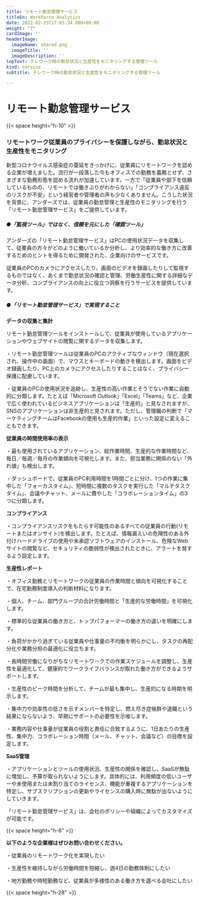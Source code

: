```yaml
---
title: リモート勤怠管理サービス
titleEn: Workforce Analytics
date: 2022-02-23T17:03:34.000+09:00
weight: "7"
cardImage: ''
headerImage:
  imageName: shared.png
  imageTitle: ''
  imageDescription: ''
topText: テレワーク時の勤怠状況と生産性をモニタリングする管理ツール
kind: service
subtitle: テレワーク時の勤怠状況と生産性をモニタリングする管理ツール

---
```

# **リモート勤怠管理サービス**

{{< space height="h-10" >}}

### リモートワーク従業員のプライバシーを保護しながら、勤怠状況と生産性をモニタリング

新型コロナウイルス感染症の蔓延をきっかけに、従業員にリモートワークを認める企業が増えました。流行が一段落した今もオフィスでの勤務を義務とせず、さまざまな勤務形態を認める流れが加速しています。一方で「従業員や部下を信頼しているものの、リモートでは働きぶりがわからない」「コンプライアンス違反のリスクが不安」という経営者や管理者の声も少なくありません。こうした状況を背景に、アンダーズでは、従業員の勤怠管理と生産性のモニタリングを行う「リモート勤怠管理サービス」をご提供しています。

##### ●「監視ツール」ではなく、信頼を元にした「確認ツール」

アンダーズの「リモート勤怠管理サービス」はPCの使用状況データを収集して、従業員の方々がどのように働いているか分析し、より効率的な働き方に改善するためのヒントを得るために開発された、企業向けのサービスです。

従業員のPCのカメラにアクセスしたり、画面のビデオを録画したりして監視するものではなく、あくまで勤怠状況の確認と管理、労働生産性に関する詳細なデータ分析、コンプライアンスの向上に役立つ洞察を行うサービスを提供しています。

##### ●「リモート勤怠管理サービス」で実現すること

**データの収集と集計**

リモート勤怠管理ツールをインストールして、従業員が使用しているアプリケーションやウェブサイトの閲覧に関するデータを収集します。

・リモート勤怠管理ツールは従業員のPCのアクティブなウィンドウ（現在選択され、操作中の画面）で、マウスとキーボードの動きを検出します。画面をビデオ録画したり、PC上のカメラにアクセスしたりすることはなく、プライバシー保護に配慮しています。

・従業員のPCの使用状況を追跡し、生産性の高い作業とそうでない作業に自動的に分類します。たとえば「Microsoft Outlook」「Excel」「Teams」など、企業で広く使われているビジネスアプリケーションは「生産的」と見なされますが、SNSのアプリケーションは非生産的と見されます。ただし、管理職の判断で「マーケティングチームはFacebookの使用も生産的作業」といった設定に変えることもできます。

**従業員の時間使用率の表示**

・最も使用されているアプリケーション、総作業時間、生産的な作業時間など、毎日／毎週／毎月の作業傾向を可視化します。また、担当業務に関係のない「外れ値」も検出します。

・ダッシュボードで、従業員のPC利用時間を1時間ごとに分け、1つの作業に集中した「フォーカスタイム」、短時間に複数のタスクを実行した「マルチタスクタイム」、会議やチャット、メールに費やした「コラボレーションタイム」の3つに分類します。

**コンプライアンス**

・コンプライアンスリスクをもたらす可能性のあるすべての従業員の行動(リモートまたはオンサイト)を検出します。たとえば、情報漏えいの危険性のある外付けハードドライブの使用や未承認ソフトウェアのインストール、危険なWebサイトの閲覧など、セキュリティの脆弱性が検出されたときに、アラートを発するよう設定します。

**生産性レポート**

・オフィス勤務とリモートワークの従業員の作業時間と傾向を可視化することで、在宅勤務制度導入の判断材料になります。

・個人、チーム、部門グループの合計労働時間と「生産的な労働時間」を可視化します。

・標準的な従業員の働き方と、トップパフォーマーの働き方の違いを明確にします。

・負荷がかかり過ぎている従業員や仕事量の不均衡を明らかにし、タスクの再配分化や業務分担の最適化に役立ちます。

・長時間労働になりがちなリモートワークでの作業スケジュールを調整し、生産性を最適化して、健康的でワークライフバランスが取れた働き方ができるようサポートします。

・生産性のピーク時間を分析して、チームが最も集中し、生産的になる時期を明示します。

・集中力や効率性の低さを示すメンバーを特定し、燃え尽き症候群や退職という結果にならないよう、早期にサポートの必要性を示唆します。

・業務内容や仕事量が従業員の役割と責任に合致するように、1日あたりの生産性、集中力、コラボレーション時間（メール、チャット、会議など）の目標を設定します。

**SaaS管理**

・アプリケーションとツールの使用状況、生産性の関係を確認し、SaaSが無駄に増加し、予算が取られないようにします。具体的には、利用頻度の低いユーザーや未使用または未割り当てのライセンス、機能が重複するアプリケーションを特定し、サブスクリプションの更新やライセンスの購入時に無駄が出ないようにしていきます。

「リモート勤怠管理サービス」は、会社のポリシーや組織によってカスタマイズが可能です。

{{< space height="h-6" >}}

**以下のような企業様はぜひお問い合わせください。**

・従業員のリモートワーク化を実現したい

・生産性を維持しながら労働時間を短縮し、週4日の勤務体制にしたい

・地方勤務や時短勤務など、従業員が多様性のある働き方を選べる会社にしたい

{{< space height="h-28" >}}